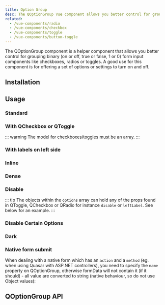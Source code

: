 ```yaml
---
title: Option Group
desc: The QOptionGroup Vue component allows you better control for grouping binary form input components like checkboxes, radios or toggles.
related:
  - /vue-components/radio
  - /vue-components/checkbox
  - /vue-components/toggle
  - /vue-components/button-toggle
---
```


The QOptionGroup component is a helper component that allows you better control for grouping binary (on or off, true or false, 1 or 0) form input components like checkboxes, radios or toggles. A good use for this component is for offering a set of options or settings to turn on and off.

## Installation
<doc-installation components="QOptionGroup" />

## Usage

### Standard

<doc-example title="Standard" file="QOptionGroup/Standard" />

### With QCheckbox or QToggle

<doc-example title="With checkboxes" file="QOptionGroup/Checkbox" />

::: warning
The model for checkboxes/toggles must be an array.
:::

<doc-example title="With toggles" file="QOptionGroup/Toggle" />

### With labels on left side

<doc-example title="With option labels on the left side" file="QOptionGroup/Label" />

### Inline

<doc-example title="Inline" file="QOptionGroup/Inline" />

### Dense

<doc-example title="Dense and inline" file="QOptionGroup/DenseInline" />

### Disable

<doc-example title="Disabled" file="QOptionGroup/Disable" />

::: tip
The objects within the `options` array can hold any of the props found in QToggle, QCheckbox or QRadio for instance `disable` or `leftLabel`. See below for an example.
:::

### Disable Certain Options

<doc-example title="Disable Certain Options" file="QOptionGroup/DisableCertainOptions" />

### Dark

<doc-example title="On a dark background" file="QOptionGroup/Dark" dark />

### Native form submit

When dealing with a native form which has an `action` and a `method` (eg. when using Quasar with ASP.NET controllers), you need to specify the `name` property on QOptionGroup, otherwise formData will not contain it (if it should) - all value are converted to string (native behaviour, so do not use Object values):

<doc-example title="Native form" file="QOptionGroup/NativeForm" />


## QOptionGroup API
<doc-api file="QOptionGroup" />
